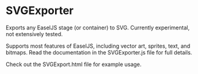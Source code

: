 # SVGExporter

Exports any EaselJS stage (or container) to SVG. Currently experimental, not extensively tested.

Supports most features of EaselJS, including vector art, sprites, text, and bitmaps. Read the documentation in the SVGExporter.js file for full details.

Check out the SVGExport.html file for example usage.